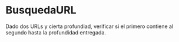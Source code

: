 # BusquedaURL
Dado dos URLs y cierta profundiad, verificar si el primero contiene al segundo hasta la profundidad entregada. 

